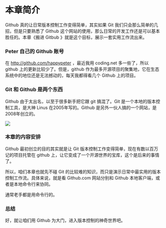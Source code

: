 # 本章简介

Github 真的让日常版本控制工作变得简单，其实如果 Git 我们只会那么简单的几招，但是只要熟悉了 Github 这个网站的使用，那么日常的开发工作还是可以基本胜任的。本章《搬进 Gitbub 》就是这个目标，展示一套实用工作流出来。


### Peter 自己的 Github 账号

在 http://github.com/happypeter ，最近我用 coding.net 多一些了，所以 github 上的更新比较少了。但是，github 作为最多开源项目的聚集地，它在生态系统中的地位还是无法撼动的，每天我都得看几个 Github 上的项目。


### Git 和 Github 是两个东西

Github 由于太出名，以至于很多新手把它跟 git 搞混了。Git 是一个本地的版本控制工具，是大神 Linus 在2005年写的。Github 是另外一伙人搞的一个网站，是2008年创立的。

![](http://o86bpj665.bkt.clouddn.com/gitbeijing/linus_gittalk.jpg)

### 本章的内容安排

Github 最初创立的目的其实就是让 Git 版本控制工作变得简单，现在有数以百万记的项目托管在 github 上，让它变成了一个开源世界的宝库，这个是后来的事情了。

所以，咱们本章也就先不碰 Git 的比较难的知识，而只是演示日常中最实用的版本控制工作流。具体来说，就是看 Github.com 网站分别和 Github 本地客户端，或者是本地命令行来协同。

通常老手都是用命令行的。

### 总结

好，就让咱们用 Github 为大门，进入版本控制的神奇世界吧。
